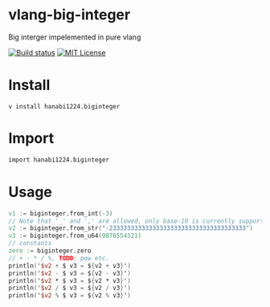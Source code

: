 # vlang-big-integer
Big interger impelemented in pure vlang

[![Build status](https://img.shields.io/appveyor/ci/hanabi1224/vlang-big-integer/main.svg)](https://ci.appveyor.com/project/hanabi1224/vlang-big-integer)
[![MIT License](https://img.shields.io/github/license/hanabi1224/vlang-big-integer.svg)](https://github.com/hanabi1224/vlang-big-integer/blob/master/LICENSE)

# Install
```
v install hanabi1224.biginteger
```

# Import
```v
import hanabi1224.biginteger
```

# Usage
```v
v1 := biginteger.from_int(-3)
// Note that '_' and ',' are allowed, only base-10 is currently supported.
v2 := biginteger.from_str("-23333333333333333333333333333333333333") 
v3 := biginteger.from_u64(9876554321)
// constants
zero := biginteger.zero
// + - * / %, TODO: pow etc.
println('$v2 + $ v3 = ${v2 + v3}')
println('$v2 - $ v3 = ${v2 - v3}')
println('$v2 * $ v3 = ${v2 * v3}')
println('$v2 / $ v3 = ${v2 / v3}')
println('$v2 % $ v3 = ${v2 % v3}')
```

